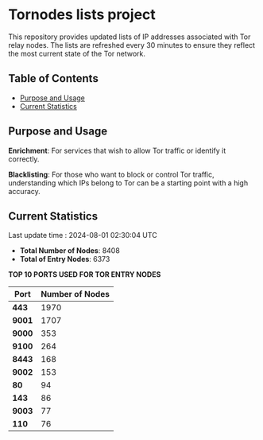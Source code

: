 # Tornodes lists project

This repository provides updated lists of IP addresses associated with Tor relay nodes. The lists are refreshed every 30 minutes to ensure they reflect the most current state of the Tor network.

## Table of Contents

- [Purpose and Usage](#purpose-and-usage)
- [Current Statistics](#current-statistics)


## Purpose and Usage

**Enrichment**: For services that wish to allow Tor traffic or identify it correctly.

**Blacklisting**: For those who want to block or control Tor traffic, understanding which IPs belong to Tor can be a starting point with a high accuracy.

## Current Statistics

Last update time : 2024-08-01 02:30:04 UTC

- **Total Number of Nodes**: 8408
- **Total of Entry Nodes**: 6373

**TOP 10 PORTS USED FOR TOR ENTRY NODES**

| **Port** | **Number of Nodes** |
|------|-----------------|
| **443**   | 1970  |
| **9001**   | 1707  |
| **9000**   | 353  |
| **9100**   | 264  |
| **8443**   | 168  |
| **9002**   | 153  |
| **80**   | 94  |
| **143**   | 86  |
| **9003**   | 77  |
| **110**   | 76  |

